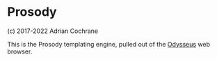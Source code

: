# Prosody
(c) 2017-2022 Adrian Cochrane

This is the Prosody templating engine, pulled out of the [Odysseus](https://odysseus.adrian.geek.nz/) web browser.